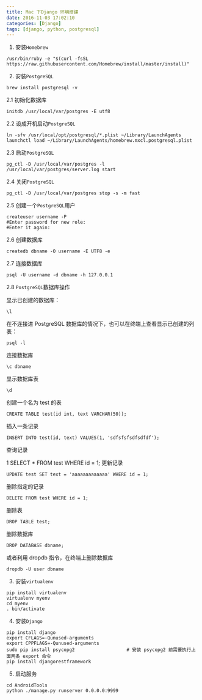```yaml
---
title: Mac 下Django 环境搭建
date: 2016-11-03 17:02:10
categories: [Django]
tags: [django, python, postgresql]
---
```


1. 安装``Homebrew``
```
/usr/bin/ruby -e "$(curl -fsSL https://raw.githubusercontent.com/Homebrew/install/master/install)"
```
2. 安装``PostgreSQL``
```
brew install postgresql -v
```

<!--more-->

2.1 初始化数据库
```
initdb /usr/local/var/postgres -E utf8
```
2.2 设成开机启动``PostgreSQL``
```
ln -sfv /usr/local/opt/postgresql/*.plist ~/Library/LaunchAgents
launchctl load ~/Library/LaunchAgents/homebrew.mxcl.postgresql.plist
```
2.3 启动``PostgreSQL``
```
pg_ctl -D /usr/local/var/postgres -l /usr/local/var/postgres/server.log start
```
2.4 关闭``PostgreSQL``
```
pg_ctl -D /usr/local/var/postgres stop -s -m fast
```
2.5 创建一个``PostgreSQL``用户
```
createuser username -P
#Enter password for new role:
#Enter it again:
```
2.6 创建数据库
```
createdb dbname -O username -E UTF8 -e
```
2.7 连接数据库
```
psql -U username -d dbname -h 127.0.0.1
```
2.8 ``PostgreSQL``数据库操作

显示已创建的数据库：
```
\l  
```
在不连接进 PostgreSQL 数据库的情况下，也可以在终端上查看显示已创建的列表：
```
psql -l
```
连接数据库
```
\c dbname
```
显示数据库表
```
\d  
```
创建一个名为 test 的表
```
CREATE TABLE test(id int, text VARCHAR(50));
```
插入一条记录
```
INSERT INTO test(id, text) VALUES(1, 'sdfsfsfsdfsdfdf');
```
查询记录

1
SELECT * FROM test WHERE id = 1;
更新记录
```
UPDATE test SET text = 'aaaaaaaaaaaaa' WHERE id = 1;
```
删除指定的记录
```
DELETE FROM test WHERE id = 1;
```
删除表
```
DROP TABLE test;
```
删除数据库
```
DROP DATABASE dbname;
```
或者利用 dropdb 指令，在终端上删除数据库
```
dropdb -U user dbname
```

3. 安装``virtualenv``
```
pip install virtualenv
virtualenv myenv
cd myenv
. bin/activate
```

4. 安装``Django``
```
pip install django
export CFLAGS=-Qunused-arguments
export CPPFLAGS=-Qunused-arguments
sudo pip install psycopg2                   # 安装 psycopg2 前需要执行上面两条 export 命令
pip install djangorestframework
```

5. 启动服务
```
cd AndroidTools
python ./manage.py runserver 0.0.0.0:9999
```
